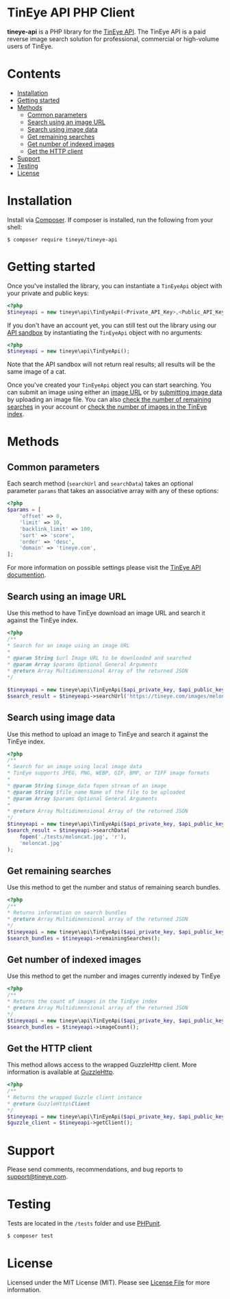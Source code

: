 # TinEye API PHP Client

**tineye-api** is a PHP library for the [TinEye API](https://api.tineye.com). The TinEye API
is a paid reverse image search solution for professional, commercial or high-volume users of TinEye.

# Contents
- [ Installation ](#installation)
- [ Getting started ](#getting-started)
- [ Methods ](#methods)
    - [ Common parameters ](#common-parameters)
    - [ Search using an image URL ](#search-using-an-image-url)
    - [ Search using image data ](#search-using-image-data)
    - [ Get remaining searches ](#get-remaining-searches)
    - [ Get number of indexed images ](#get-number-of-indexed-images)
    - [ Get the HTTP client ](#get-the-http-client)
- [ Support ](#support)
- [ Testing ](#testing)
- [ License ](#license)


# Installation

Install via [Composer](https://getcomposer.org/). If composer is installed, run the following from your shell:

```shell
$ composer require tineye/tineye-api
```

# Getting started

Once you've installed the library, you can instantiate a `TinEyeApi` object with your private and public keys:

```php
<?php
$tineyeapi = new tineye\api\TinEyeApi(<Private_API_Key>,<Public_API_Key>);
```

If you don't have an account yet, you can still test out the library using our [API sandbox](https://services.tineye.com/developers/tineyeapi/sandbox.html) by instantiating the `TinEyeApi` object
with no arguments:

```php
<?php
$tineyeapi = new tineye\api\TinEyeApi();
```

Note that the API sandbox will not return real results; all results will be the same image of a cat.

Once you've created your `TinEyeApi` object you can start searching. You can submit an image using either an
[image URL](#search-using-an-image-url) or by [submitting image data](#search-using-image-data)
by uploading an image file. You can also [check the number of remaining searches](#get-remaining-searches)
in your account or [check the number of images in the TinEye index](#get-number-of-indexed-images).

# Methods

## Common parameters

Each search method (`searchUrl` and `searchData`) takes an optional parameter `params` that takes an associative array with any of these options:

```php
<?php
$params = [
    'offset' => 0,
    'limit' => 10,
    'backlink_limit' => 100,
    'sort' => 'score',
    'order' => 'desc',
    'domain' => 'tineye.com',
];
```

For more information on possible settings please visit the [TinEye API documention](https://services.tineye.com/developers/tineyeapi/overview.html#general-arguments).

## Search using an image URL

Use this method to have TinEye download an image URL and search it against the TinEye index.

```php
<?php
/**
* Search for an image using an image URL
*
* @param String $url Image URL to be downloaded and searched
* @param Array $params Optional General Arguments
* @return Array Multidimensional Array of the returned JSON
*/

$tineyeapi = new tineye\api\TinEyeApi($api_private_key, $api_public_key);
$search_result = $tineyeapi->searchUrl('https://tineye.com/images/meloncat.jpg');
```

## Search using image data

Use this method to upload an image to TinEye and search it against the TinEye index.

```php
<?php
/**
* Search for an image using local image data
* TinEye supports JPEG, PNG, WEBP, GIF, BMP, or TIFF image formats
*
* @param String $image_data fopen stream of an image
* @param String $file_name Name of the file to be uploaded
* @param Array $params Optional General Arguments
*
* @return Array Multidimensional Array of the returned JSON
*/
$tineyeapi = new tineye\api\TinEyeApi($api_private_key, $api_public_key);
$search_result = $tineyeapi->searchData(
    fopen('./tests/meloncat.jpg', 'r'),
    'meloncat.jpg'
);
```

## Get remaining searches

Use this method to get the number and status of remaining search bundles.

```php
<?php
/**
* Returns information on search bundles 
* @return Array Multidimensional array of the returned JSON
*/
$tineyeapi = new tineye\api\TinEyeApi($api_private_key, $api_public_key);
$search_bundles = $tineyeapi->remainingSearches();
```

## Get number of indexed images

Use this method to get the number and images currently indexed by TinEye

```php
<?php
/**
* Returns the count of images in the TinEye index 
* @return Array Multidimensional array of the returned JSON
*/
$tineyeapi = new tineye\api\TinEyeApi($api_private_key, $api_public_key);
$search_bundles = $tineyeapi->imageCount();
```

## Get the HTTP client

This method allows access to the wrapped GuzzleHttp client. More information is available at [GuzzleHttp](https://github.com/guzzle/guzzle).

```php
<?php
/**
* Returns the wrapped Guzzle client instance
* @return GuzzleHttp\Client
*/
$tineyeapi = new tineye\api\TinEyeApi($api_private_key, $api_public_key);
$guzzle_client = $tineyeapi->getClient();
```

# Support

Please send comments, recommendations, and bug reports to support@tineye.com.

# Testing

Tests are located in the `/tests` folder and use [PHPunit](https://phpunit.de/).

```bash
$ composer test
```

# License

Licensed under the MIT License (MIT). Please see [License File](LICENSE.md) for more information.
